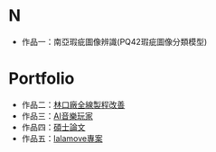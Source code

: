 # N

* 作品一：南亞瑕疵圖像辨識(PQ42瑕疵圖像分類模型)

# Portfolio

* 作品二：[林口廠全線製程改善](https://drive.google.com/file/d/1ROl6MALf6Sxku-Aj_OPJ2KU6k0MUQe2r/view?usp=sharing)
* 作品三：[AI音樂玩家](https://drive.google.com/file/d/1sPHqI-rnp3VUAGXb4fgADCb9vLngHXTQ/view)
* 作品四：[碩士論文](https://drive.google.com/file/d/1OxEm_7tRPMPDGXQYrSfE0LfdG09pPCLf/view?usp=sharing)
* 作品五：[lalamove專案](https://drive.google.com/file/d/1G2ROSwiPBalbIYD9MWYPS1UgKcbJHiCZ/view?usp=sharing)
